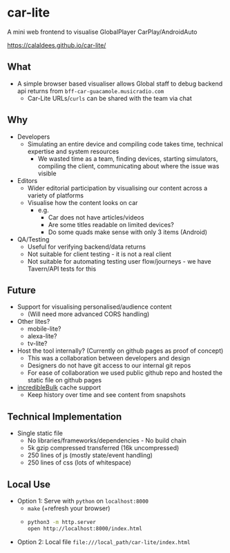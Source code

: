 car-lite
========

A mini web frontend to visualise GlobalPlayer CarPlay/AndroidAuto

https://calaldees.github.io/car-lite/


What
----

* A simple browser based visualiser allows Global staff to debug backend api returns from `bff-car-guacamole.musicradio.com`
  * Car-Lite URLs/`curls` can be shared with the team via chat


Why
---

* Developers
  * Simulating an entire device and compiling code takes time, technical expertise and system resources
    * We wasted time as a team, finding devices, starting simulators, compiling the client, communicating about where the issue was visible
* Editors
  * Wider editorial participation by visualising our content across a variety of platforms
  * Visualise how the content looks on car
    * e.g.
      * Car does not have articles/videos
      * Are some titles readable on limited devices?
      * Do some quads make sense with only 3 items (Android)
* QA/Testing
  * Useful for verifying backend/data returns
  * Not suitable for client testing - it is not a real client
  * Not suitable for automating testing user flow/journeys - we have Tavern/API tests for this


Future
------

* Support for visualising personalised/audience content
  * (Will need more advanced CORS handling)
* Other lites?
  * mobile-lite?
  * alexa-lite?
  * tv-lite?
* Host the tool internally? (Currently on github pages as proof of concept)
  * This was a collaboration between developers and design
  * Designers do not have git access to our internal git repos
  * For ease of collaboration we used public github repo and hosted the static file on github pages
* [incredibleBulk](https://github.com/calaldees/incredibleBulkAPI) cache support
  * Keep history over time and see content from snapshots


Technical Implementation
------------------------

* Single static file
  * No libraries/frameworks/dependencies - No build chain
  * 5k gzip compressed transferred (16k uncompressed)
  * 250 lines of js (mostly state/event handling)
  * 250 lines of css (lots of whitespace)


Local Use
---------

* Option 1: Serve with `python` on `localhost:8000`
  * `make` (+refresh your browser)
  * ```bash
    python3 -m http.server
    open http://localhost:8000/index.html
    ```
* Option 2: Local file `file:///local_path/car-lite/index.html`
